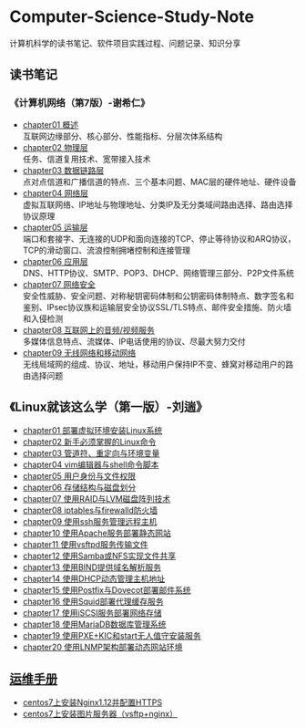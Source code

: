 # Computer-Science-Study-Note
计算机科学的读书笔记、软件项目实践过程、问题记录、知识分享

## 读书笔记

### 《计算机网络（第7版）-谢希仁》

- [chapter01 概述](https://github.com/zeanzai/Computer-Science-Study-Note/blob/master/computer-network/chapter01-overview.markdown)  
  互联网边缘部分、核心部分、性能指标、分层次体系结构
- [chapter02 物理层](https://github.com/zeanzai/Computer-Science-Study-Note/blob/master/computer-network/chapter02-physical-layer.markdown)  
  任务、信道复用技术、宽带接入技术
- [chapter03 数据链路层](https://github.com/zeanzai/Computer-Science-Study-Note/blob/master/computer-network/chapter03-data-link-layer.markdown)  
  点对点信道和广播信道的特点、三个基本问题、MAC层的硬件地址、硬件设备
- [chapter04 网络层](https://github.com/zeanzai/Computer-Science-Study-Note/blob/master/computer-network/chapter04-network-layer.markdown)  
  虚拟互联网络、IP地址与物理地址、分类IP及无分类域间路由选择、路由选择协议原理
- [chapter05 运输层](https://github.com/zeanzai/Computer-Science-Study-Note/blob/master/computer-network/chapter05-transport-layer.markdown)  
  端口和套接字、无连接的UDP和面向连接的TCP、停止等待协议和ARQ协议，TCP的滑动窗口、流浪控制拥堵控制和连接管理
- [chapter06 应用层](https://github.com/zeanzai/Computer-Science-Study-Note/blob/master/computer-network/chapter06-application-layer.markdown)  
  DNS、HTTP协议、SMTP、POP3、DHCP、网络管理三部分、P2P文件系统
- [chapter07 网络安全](https://github.com/zeanzai/Computer-Science-Study-Note/blob/master/computer-network/chapter07-network-security.markdown)  
  安全性威胁、安全问题、对称秘钥密码体制和公钥密码体制特点、数字签名和鉴别、IPsec协议族和运输层安全协议SSL/TLS特点、邮件安全措施、防火墙和入侵检测
- [chapter08 互联网上的音频/视频服务](https://github.com/zeanzai/Computer-Science-Study-Note/blob/master/computer-network/chapter08-vedio.markdown)  
  多媒体信息特点、流媒体、IP电话使用的协议、尽最大努力交付
- [chapter09 无线网络和移动网络](https://github.com/zeanzai/Computer-Science-Study-Note/blob/master/computer-network/chapter09-wifi-wireless.markdown)  
  无线局域网的组成、协议、地址，移动用户保持IP不变、蜂窝对移动用户的路由选择问题

## 《Linux就该这么学（第一版）-刘遄》

- [chapter01 部署虚拟环境安装Linux系统](https://github.com/zeanzai/Computer-Science-Study-Note/blob/master/linux-probe/chatper01.markdown)
- [chapter02 新手必须掌握的Linux命令](https://github.com/zeanzai/Computer-Science-Study-Note/blob/master/linux-probe/chatper02.markdown)
- [chapter03 管道符、重定向与环境变量](https://github.com/zeanzai/Computer-Science-Study-Note/blob/master/linux-probe/chapter03.markdown)
- [chapter04 vim编辑器与shell命令脚本](https://github.com/zeanzai/Computer-Science-Study-Note/blob/master/linux-probe/chapter04.markdown)
- [chapter05 用户身份与文件权限](https://github.com/zeanzai/Computer-Science-Study-Note/blob/master/linux-probe/chapter05.markdown)
- [chapter06 存储结构与磁盘划分](https://github.com/zeanzai/Computer-Science-Study-Note/blob/master/linux-probe/chapter06.markdown)
- [chapter07 使用RAID与LVM磁盘阵列技术](https://github.com/zeanzai/Computer-Science-Study-Note/blob/master/linux-probe/chapter07.markdown)
- [chapter08 iptables与firewalld防火墙](https://github.com/zeanzai/Computer-Science-Study-Note/blob/master/linux-probe/chapter08.markdown)
- [chapter09 使用ssh服务管理远程主机](https://github.com/zeanzai/Computer-Science-Study-Note/blob/master/linux-probe/chapter09.markdown)
- [chapter10 使用Apache服务部署静态网站](https://github.com/zeanzai/Computer-Science-Study-Note/blob/master/linux-probe/chapter10.markdown)
- [chapter11 使用vsftpd服务传输文件](https://github.com/zeanzai/Computer-Science-Study-Note/blob/master/linux-probe/chapter11.markdown)
- [chapter12 使用Samba或NFS实现文件共享](https://github.com/zeanzai/Computer-Science-Study-Note/blob/master/linux-probe/chapter12.markdown)
- [chapter13 使用BIND提供域名解析服务](https://github.com/zeanzai/Computer-Science-Study-Note/blob/master/linux-probe/chapter13.markdown)
- [chapter14 使用DHCP动态管理主机地址](https://github.com/zeanzai/Computer-Science-Study-Note/blob/master/linux-probe/chapter14.markdown)
- [chapter15 使用Postfix与Dovecot部署邮件系统](https://github.com/zeanzai/Computer-Science-Study-Note/blob/master/linux-probe/chapter15.markdown)
- [chapter16 使用Squid部署代理缓存服务](https://github.com/zeanzai/Computer-Science-Study-Note/blob/master/linux-probe/chapter16.markdown)
- [chapter17 使用iSCSI服务部署网络存储](https://github.com/zeanzai/Computer-Science-Study-Note/blob/master/linux-probe/chapter17.markdown)
- [chapter18 使用MariaDB数据库管理系统](https://github.com/zeanzai/Computer-Science-Study-Note/blob/master/linux-probe/chapter18.markdown)
- [chapter19 使用PXE+KIC和start无人值守安装服务](https://github.com/zeanzai/Computer-Science-Study-Note/blob/master/linux-probe/chapter19.markdown)
- [chapter20 使用LNMP架构部署动态网站环境](https://github.com/zeanzai/Computer-Science-Study-Note/blob/master/linux-probe/chapter20.markdown)



## [运维手册](https://github.com/zeanzai/Computer-Science-Study-Note/blob/master/operation/README.md)

- [centos7上安装Nginx1.12并配置HTTPS](https://github.com/zeanzai/Computer-Science-Study-Note/blob/master/operation/install-nginx-and-config-https.md)
- [centos7上安装图片服务器（vsftp+nginx）](https://github.com/zeanzai/Computer-Science-Study-Note/blob/master/operation/install-image-sever.md)


